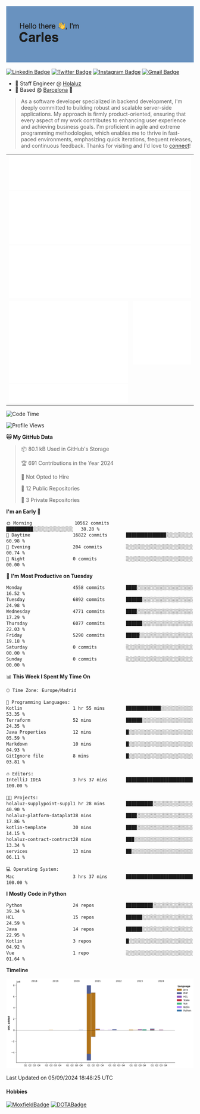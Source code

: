 <img src="header.png" alt="header">

[![Linkedin Badge](https://img.shields.io/badge/-cdespona-blue?style=flat&logo=Linkedin&logoColor=white&link=https://www.linkedin.com/in/carles-david-espona-casas-56219b11/)](https://www.linkedin.com/in/carles-david-espona-casas-56219b11/)
[![Twitter Badge](https://img.shields.io/badge/-@__cdespona-1ca0f1?style=flat&labelColor=1ca0f1&logo=twitter&logoColor=white&link=https://twitter.com/CDEspona)](https://twitter.com/CDEspona)
[![Instagram Badge](https://img.shields.io/badge/-@__cdespona-purple?style=flat&logo=instagram&logoColor=white&link=https://www.instagram.com/cdespona/)](https://www.instagram.com/cdespona/)
[![Gmail Badge](https://img.shields.io/badge/-cdespona-c14438?style=flat&logo=Gmail&logoColor=white&link=mailto:cdespona@gmail.com)](mailto:cdespona@gmail.com)

* 🔭 Staff Engineer @ [Holaluz](https://holaluz.com)
* 🏡 Based @ [Barcelona](https://www.google.es/maps/place/Barcelona) 💜

> As a software developer specialized in backend development, I'm deeply committed to building robust and scalable server-side applications. My approach is firmly product-oriented, ensuring that every aspect of my work contributes to enhancing user experience and achieving business goals. I'm proficient in agile and extreme programming methodologies, which enables me to thrive in fast-paced environments, emphasizing quick iterations, frequent releases, and continuous feedback. Thanks for visiting and I'd love to [connect](https://www.linkedin.com/in/carles-david-espona-casas-56219b11/)!

<table style="border-collapse: collapse; border: none;"> 
  <tbody>
  <tr style="border: none;">
    <td colspan="2" style="border: none; vertical-align: top;">
      <img src="summary.svg" alt="summary">
      <img src="activity-community.svg" alt="act-comm">
      <img src="repositories.svg" alt="repo">
    </td>
  </tr>
  <tr>
    <td style="border: none; vertical-align: top;">
      <img src="metrics.plugin.isocalendar.fullyear.svg" alt="calendar">
      <img src="topics.svg" alt="topics">
    </td>
    <td style="border: none; vertical-align: top;">
      <img src="achievements.svg" alt="achievements">
    </td>
  </tr>
  </tbody>
</table>

<!--START_SECTION:waka-->
![Code Time](http://img.shields.io/badge/Code%20Time-128%20hrs%208%20mins-blue)

![Profile Views](http://img.shields.io/badge/Profile%20Views-0-blue)

**🐱 My GitHub Data** 

> 📦 80.1 kB Used in GitHub's Storage 
 > 
> 🏆 691 Contributions in the Year 2024
 > 
> 🚫 Not Opted to Hire
 > 
> 📜 12 Public Repositories 
 > 
> 🔑 3 Private Repositories 
 > 
**I'm an Early 🐤** 

```text
🌞 Morning                10562 commits       ██████████░░░░░░░░░░░░░░░   38.28 % 
🌆 Daytime                16822 commits       ███████████████░░░░░░░░░░   60.98 % 
🌃 Evening                204 commits         ░░░░░░░░░░░░░░░░░░░░░░░░░   00.74 % 
🌙 Night                  0 commits           ░░░░░░░░░░░░░░░░░░░░░░░░░   00.00 % 
```
📅 **I'm Most Productive on Tuesday** 

```text
Monday                   4558 commits        ████░░░░░░░░░░░░░░░░░░░░░   16.52 % 
Tuesday                  6892 commits        ██████░░░░░░░░░░░░░░░░░░░   24.98 % 
Wednesday                4771 commits        ████░░░░░░░░░░░░░░░░░░░░░   17.29 % 
Thursday                 6077 commits        ██████░░░░░░░░░░░░░░░░░░░   22.03 % 
Friday                   5290 commits        █████░░░░░░░░░░░░░░░░░░░░   19.18 % 
Saturday                 0 commits           ░░░░░░░░░░░░░░░░░░░░░░░░░   00.00 % 
Sunday                   0 commits           ░░░░░░░░░░░░░░░░░░░░░░░░░   00.00 % 
```


📊 **This Week I Spent My Time On** 

```text
🕑︎ Time Zone: Europe/Madrid

💬 Programming Languages: 
Kotlin                   1 hr 55 mins        █████████████░░░░░░░░░░░░   53.35 % 
Terraform                52 mins             ██████░░░░░░░░░░░░░░░░░░░   24.35 % 
Java Properties          12 mins             █░░░░░░░░░░░░░░░░░░░░░░░░   05.59 % 
Markdown                 10 mins             █░░░░░░░░░░░░░░░░░░░░░░░░   04.93 % 
GitIgnore file           8 mins              █░░░░░░░░░░░░░░░░░░░░░░░░   03.81 % 

🔥 Editors: 
IntelliJ IDEA            3 hrs 37 mins       █████████████████████████   100.00 % 

🐱‍💻 Projects: 
holaluz-supplypoint-suppl1 hr 28 mins        ██████████░░░░░░░░░░░░░░░   40.90 % 
holaluz-platform-dataplat38 mins             ████░░░░░░░░░░░░░░░░░░░░░   17.86 % 
kotlin-template          30 mins             ████░░░░░░░░░░░░░░░░░░░░░   14.15 % 
holaluz-contract-contract28 mins             ███░░░░░░░░░░░░░░░░░░░░░░   13.34 % 
services                 13 mins             ██░░░░░░░░░░░░░░░░░░░░░░░   06.11 % 

💻 Operating System: 
Mac                      3 hrs 37 mins       █████████████████████████   100.00 % 
```

**I Mostly Code in Python** 

```text
Python                   24 repos            ██████████░░░░░░░░░░░░░░░   39.34 % 
HCL                      15 repos            ██████░░░░░░░░░░░░░░░░░░░   24.59 % 
Java                     14 repos            ██████░░░░░░░░░░░░░░░░░░░   22.95 % 
Kotlin                   3 repos             █░░░░░░░░░░░░░░░░░░░░░░░░   04.92 % 
Vue                      1 repo              ░░░░░░░░░░░░░░░░░░░░░░░░░   01.64 % 
```



**Timeline**

![Lines of Code chart](https://raw.githubusercontent.com/cdespona/cdespona/main/assets/bar_graph.png)


 Last Updated on 05/09/2024 18:48:25 UTC
<!--END_SECTION:waka-->

#### Hobbies
[![MoxfieldBadge](https://img.shields.io/badge/MTG%20Commander-Cdespona-8A2BE2)](https://www.moxfield.com/users/Cdespona)
[![DOTABadge](https://img.shields.io/badge/DOTA2-GRV-red)](https://es.dotabuff.com/players/63807915)
